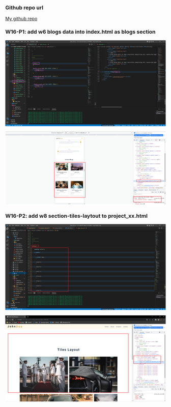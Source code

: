 ### Github repo url

[My github repo](https://github.com/anan826/1111-sweb-1N-demo-211410658.git)

### W16-P1: add w6 blogs data into index.html as blogs section

![](w16-p1-1.png)

![](w16-p1-2.png)

### W16-P2: add w8 section-tiles-laytout to project_xx.html

![](w16-p2-1.png)

![](w16-p2-2.png)
